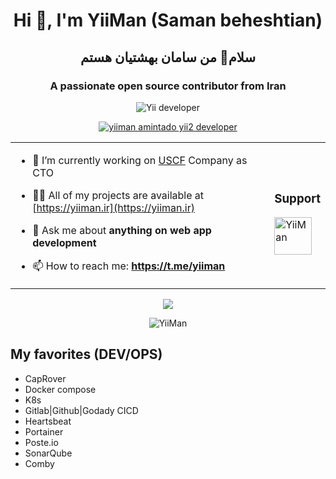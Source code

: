 <h1 align="center">Hi 👋, I'm YiiMan (Saman beheshtian) </h1>
<h2 align="center">سلام👋 من سامان بهشتیان هستم</h2>
<h3 align="center">A passionate open source contributor from Iran</h3>
<p align="center"> <img src="https://komarev.com/ghpvc/?username=yiiman-dev&label=Profile%20views&color=0e75b6&style=flat" alt="Yii developer" /> </p>
<p align="center"> <a href="https://github.com/ryo-ma/github-profile-trophy"><img src="https://github-profile-trophy.vercel.app/?username=yiiman-dev" alt="yiiman amintado yii2 developer" /></a> </p>
<table align="center"><tr><td>

- 🔭 I’m currently working on [USCF](https://uscf.ir) Company as CTO

- 👨‍💻 All of my projects are available at [https://yiiman.ir](https://yiiman.ir)

- 💬 Ask me about **anything on web app development**

- 📫 How to reach me: **https://t.me/yiiman**

</td><td>
<h3 align="left"><b>Support</b></h3>
<a href="https://www.buymeacoffee.com/yiiman"> <img align="left" src="https://cdn.buymeacoffee.com/buttons/v2/default-yellow.png" height="60" alt="YiiMan" /></a>
<p>&nbsp;<p>
</td></tr></table>

<p align="center">
<img src="https://github-readme-stats.vercel.app/api/top-langs/?username=yiiman-dev&hide=css,html&langs_count=5" />  
</p>
<p align="center">

<img src="https://github-readme-streak-stats.herokuapp.com/?user=yiiman-dev&" alt="YiiMan" />

</p>
<h2>My favorites (DEV/OPS)</h2>
<ul>
  <li>CapRover</li>
  <li>Docker compose</li>
  <li>K8s</li>
  <li>Gitlab|Github|Godady CICD</li>
  <li>Heartsbeat</li>
  <li>Portainer</li>
  <li>Poste.io</li>
  <li>SonarQube</li>
  <li>Comby</li>
</ul>
